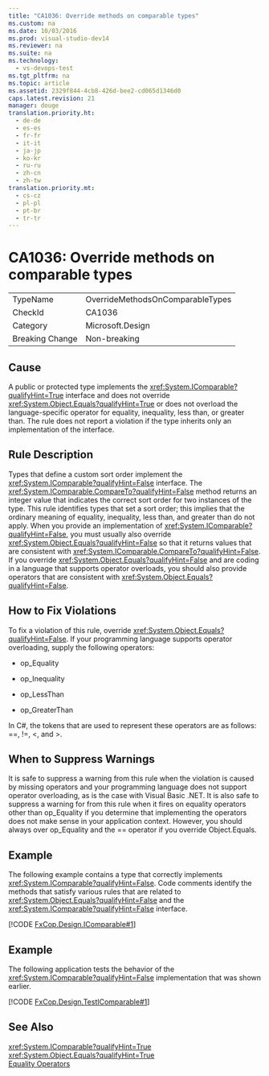 ```yaml
---
title: "CA1036: Override methods on comparable types"
ms.custom: na
ms.date: 10/03/2016
ms.prod: visual-studio-dev14
ms.reviewer: na
ms.suite: na
ms.technology: 
  - vs-devops-test
ms.tgt_pltfrm: na
ms.topic: article
ms.assetid: 2329f844-4cb8-426d-bee2-cd065d1346d0
caps.latest.revision: 21
manager: douge
translation.priority.ht: 
  - de-de
  - es-es
  - fr-fr
  - it-it
  - ja-jp
  - ko-kr
  - ru-ru
  - zh-cn
  - zh-tw
translation.priority.mt: 
  - cs-cz
  - pl-pl
  - pt-br
  - tr-tr
---
```

# CA1036: Override methods on comparable types
|||  
|-|-|  
|TypeName|OverrideMethodsOnComparableTypes|  
|CheckId|CA1036|  
|Category|Microsoft.Design|  
|Breaking Change|Non-breaking|  
  
## Cause  
 A public or protected type implements the <xref:System.IComparable?qualifyHint=True> interface and does not override <xref:System.Object.Equals?qualifyHint=True> or does not overload the language-specific operator for equality, inequality, less than, or greater than. The rule does not report a violation if the type inherits only an implementation of the interface.  
  
## Rule Description  
 Types that define a custom sort order implement the <xref:System.IComparable?qualifyHint=False> interface. The <xref:System.IComparable.CompareTo?qualifyHint=False> method returns an integer value that indicates the correct sort order for two instances of the type. This rule identifies types that set a sort order; this implies that the ordinary meaning of equality, inequality, less than, and greater than do not apply. When you provide an implementation of <xref:System.IComparable?qualifyHint=False>, you must usually also override <xref:System.Object.Equals?qualifyHint=False> so that it returns values that are consistent with <xref:System.IComparable.CompareTo?qualifyHint=False>. If you override <xref:System.Object.Equals?qualifyHint=False> and are coding in a language that supports operator overloads, you should also provide operators that are consistent with <xref:System.Object.Equals?qualifyHint=False>.  
  
## How to Fix Violations  
 To fix a violation of this rule, override <xref:System.Object.Equals?qualifyHint=False>. If your programming language supports operator overloading, supply the following operators:  
  
-   op_Equality  
  
-   op_Inequality  
  
-   op_LessThan  
  
-   op_GreaterThan  
  
 In C#, the tokens that are used to represent these operators are as follows: ==, !=, <, and >.  
  
## When to Suppress Warnings  
 It is safe to suppress a warning from this rule when the violation is caused by missing operators and your programming language does not support operator overloading, as is the case with Visual Basic .NET. It is also safe to suppress a warning for from this rule when it fires on equality operators other than op_Equality if you determine that implementing the operators does not make sense in your application context. However, you should always over op_Equality and the == operator if you override Object.Equals.  
  
## Example  
 The following example contains a type that correctly implements <xref:System.IComparable?qualifyHint=False>. Code comments identify the methods that satisfy various rules that are related to <xref:System.Object.Equals?qualifyHint=False> and the <xref:System.IComparable?qualifyHint=False> interface.  
  
 [!CODE [FxCop.Design.IComparable#1](../CodeSnippet/VS_Snippets_CodeAnalysis/FxCop.Design.IComparable#1)]  
  
## Example  
 The following application tests the behavior of the <xref:System.IComparable?qualifyHint=False> implementation that was shown earlier.  
  
 [!CODE [FxCop.Design.TestIComparable#1](../CodeSnippet/VS_Snippets_CodeAnalysis/FxCop.Design.TestIComparable#1)]  
  
## See Also  
 <xref:System.IComparable?qualifyHint=True>   
 <xref:System.Object.Equals?qualifyHint=True>   
 [Equality Operators](../Topic/Equality%20Operators.md)